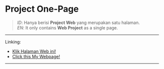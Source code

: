# Project One-Page
> *ID*: Hanya berisi **Project Web** yang merupakan satu halaman.<br>
> *EN*: It only contains **Web Project** as a single page.

---

Linking:
- [Klik Halaman Web ini!](https://minecube1510.github.io/mc1510-onepage)
- [Click this My Webpage!](https://minecube1510.github.io/mc1510-onepage)

---
